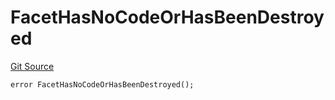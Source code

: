 # FacetHasNoCodeOrHasBeenDestroyed
[Git Source](https://github.com/thrackle-io/tron/blob/e8b36a3b12094b00c1b143dd36d9acbc1f486a67/src/client/token/handler/diamond/HandlerDiamond.sol)


```solidity
error FacetHasNoCodeOrHasBeenDestroyed();
```

